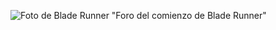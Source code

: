 ![Foto de Blade Runner](https://i.blogs.es/6cc793/blade-runner/1366_2000.jpg)
"Foro del comienzo de Blade Runner"
